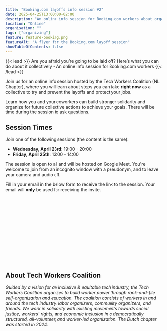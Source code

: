 ```yaml
---
title: "Booking.com layoffs info session #2"
date: 2025-04-25T13:00:00+02:00
description: "An online info session for Booking.com workers about organizing against layoffs"
location: "Online"
organisation: ""
tags: ["organizing"]
feature: feature-booking.png
featureAlt: "A flyer for the Booking.com layoff session"
showTableOfContents: false
---
```


{{< lead >}}
Are you afraid you’re going to be laid off? Here’s what you can do about it collectively - An online info session for Booking.com workers
{{< /lead >}}

Join us for an online info session hosted by the Tech Workers Coalition (NL Chapter), where you will learn about steps you can take **right now** as a collective to try and prevent the layoffs and protect your jobs.

Learn how you and your coworkers can build stronger solidarity and organize for future collective actions to achieve your goals. There will be time during the session to ask questions.

## Session Times

Join one of the following sessions (the content is the same):

- **Wednesday, April 23rd**: 19:00 - 20:00
- **Friday, April 25th**: 13:00 - 14:00

The session is open to all and will be hosted on Google Meet. You're welcome to join from an incognito window with a pseudonym, and to leave your camera and audio off.

Fill in your email in the below form to receive the link to the session. Your email will **only** be used for receiving the invite.

<iframe data-tally-src="https://tally.so/embed/wgzlYd?alignLeft=1&hideTitle=1&transparentBackground=1&dynamicHeight=1" loading="lazy" width="100%" height="211" frameborder="0" marginheight="0" marginwidth="0" title="Booking info session"></iframe>
<script>var d=document,w="https://tally.so/widgets/embed.js",v=function(){"undefined"!=typeof Tally?Tally.loadEmbeds():d.querySelectorAll("iframe[data-tally-src]:not([src])").forEach((function(e){e.src=e.dataset.tallySrc}))};if("undefined"!=typeof Tally)v();else if(d.querySelector('script[src="'+w+'"]')==null){var s=d.createElement("script");s.src=w,s.onload=v,s.onerror=v,d.body.appendChild(s);}</script>

## About Tech Workers Coalition

_Guided by a vision for an inclusive & equitable tech industry, the Tech Workers Coalition organizes to build worker power through rank-and-file self-organization and education. The coalition consists of workers in and around the tech industry, labor organizers, community organizers, and friends. We work in solidarity with existing movements towards social justice, workers' rights, and economic inclusion in a democratically structured, all-volunteer, and worker-led organization. The Dutch chapter was started in 2024._

